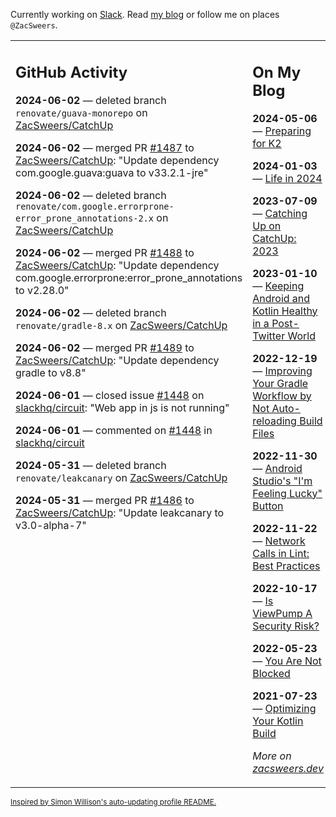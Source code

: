 Currently working on [Slack](https://slack.com/). Read [my blog](https://zacsweers.dev/) or follow me on places `@ZacSweers`.

<table><tr><td valign="top" width="60%">

## GitHub Activity
<!-- githubActivity starts -->
**2024-06-02** — deleted branch `renovate/guava-monorepo` on [ZacSweers/CatchUp](https://github.com/ZacSweers/CatchUp)

**2024-06-02** — merged PR [#1487](https://github.com/ZacSweers/CatchUp/pull/1487) to [ZacSweers/CatchUp](https://github.com/ZacSweers/CatchUp): "Update dependency com.google.guava:guava to v33.2.1-jre"

**2024-06-02** — deleted branch `renovate/com.google.errorprone-error_prone_annotations-2.x` on [ZacSweers/CatchUp](https://github.com/ZacSweers/CatchUp)

**2024-06-02** — merged PR [#1488](https://github.com/ZacSweers/CatchUp/pull/1488) to [ZacSweers/CatchUp](https://github.com/ZacSweers/CatchUp): "Update dependency com.google.errorprone:error_prone_annotations to v2.28.0"

**2024-06-02** — deleted branch `renovate/gradle-8.x` on [ZacSweers/CatchUp](https://github.com/ZacSweers/CatchUp)

**2024-06-02** — merged PR [#1489](https://github.com/ZacSweers/CatchUp/pull/1489) to [ZacSweers/CatchUp](https://github.com/ZacSweers/CatchUp): "Update dependency gradle to v8.8"

**2024-06-01** — closed issue [#1448](https://github.com/slackhq/circuit/issues/1448) on [slackhq/circuit](https://github.com/slackhq/circuit): "Web app in js is not running"

**2024-06-01** — commented on [#1448](https://github.com/slackhq/circuit/issues/1448#issuecomment-2143587778) in [slackhq/circuit](https://github.com/slackhq/circuit)

**2024-05-31** — deleted branch `renovate/leakcanary` on [ZacSweers/CatchUp](https://github.com/ZacSweers/CatchUp)

**2024-05-31** — merged PR [#1486](https://github.com/ZacSweers/CatchUp/pull/1486) to [ZacSweers/CatchUp](https://github.com/ZacSweers/CatchUp): "Update leakcanary to v3.0-alpha-7"
<!-- githubActivity ends -->
</td><td valign="top" width="40%">

## On My Blog
<!-- blog starts -->
**2024-05-06** — [Preparing for K2](https://www.zacsweers.dev/preparing-for-k2/)

**2024-01-03** — [Life in 2024](https://www.zacsweers.dev/life-in-2024/)

**2023-07-09** — [Catching Up on CatchUp: 2023](https://www.zacsweers.dev/catching-up-on-catchup-2023/)

**2023-01-10** — [Keeping Android and Kotlin Healthy in a Post-Twitter World](https://www.zacsweers.dev/keeping-android-healthy/)

**2022-12-19** — [Improving Your Gradle Workflow by Not Auto-reloading Build Files](https://www.zacsweers.dev/improving-your-workflow-by-not-auto-reloading-build-files/)

**2022-11-30** — [Android Studio's "I'm Feeling Lucky" Button](https://www.zacsweers.dev/android-studios-im-feeling-lucky-button/)

**2022-11-22** — [Network Calls in Lint: Best Practices](https://www.zacsweers.dev/network-calls-in-lint-best-practices/)

**2022-10-17** — [Is ViewPump A Security Risk?](https://www.zacsweers.dev/is-viewpump-a-security-risk/)

**2022-05-23** — [You Are Not Blocked](https://www.zacsweers.dev/you-are-not-blocked/)

**2021-07-23** — [Optimizing Your Kotlin Build](https://www.zacsweers.dev/optimizing-your-kotlin-build/)
<!-- blog ends -->
_More on [zacsweers.dev](https://zacsweers.dev/)_
</td></tr></table>

<sub><a href="https://simonwillison.net/2020/Jul/10/self-updating-profile-readme/">Inspired by Simon Willison's auto-updating profile README.</a></sub>